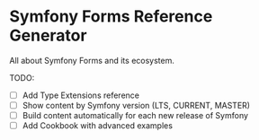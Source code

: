 # Symfony Forms Reference Generator
All about Symfony Forms and its ecosystem.

TODO:
- [ ] Add Type Extensions reference
- [ ] Show content by Symfony version (LTS, CURRENT, MASTER)
- [ ] Build content automatically for each new release of Symfony
- [ ] Add Cookbook with advanced examples
